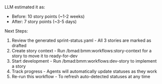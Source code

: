 LLM estimated it as:
  - Before: 10 story points (~1-2 weeks)
  - After: 7 story points (~3-5 days)



  Next Steps:

  1. Review the generated sprint-status.yaml - All 3 stories are marked as drafted
  2. Create story context - Run /bmad:bmm:workflows:story-context for a story to move it to ready-for-dev
  3. Start development - Run /bmad:bmm:workflows:dev-story to implement a story
  4. Track progress - Agents will automatically update statuses as they work
  5. Re-run this workflow - To refresh auto-detected statuses at any time

